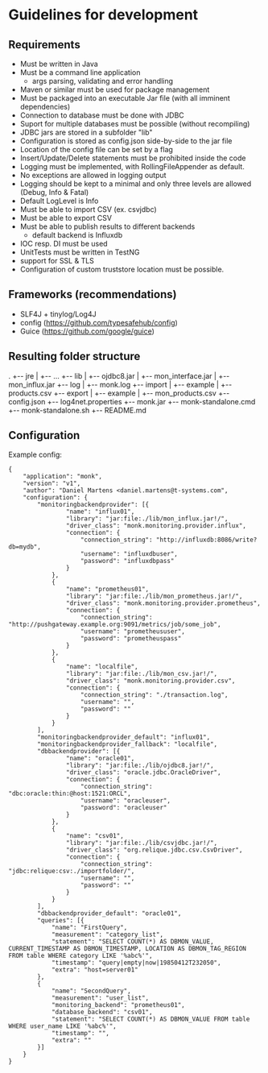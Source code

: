 # Guidelines for development

## Requirements

- Must be written in Java
- Must be a command line application
  - args parsing, validating and error handling
- Maven or similar must be used for package management
- Must be packaged into an executable Jar file (with all imminent dependencies)
- Connection to database must be done with JDBC
- Suport for multiple databases must be possible (without recompiling)
- JDBC jars are stored in a subfolder "lib"
- Configuration is stored as config.json side-by-side to the jar file
- Location of the config file can be set by a flag
- Insert/Update/Delete statements must be prohibited inside the code
- Logging must be implemented, with RollingFileAppender as default.
- No exceptions are allowed in logging output
- Logging should be kept to a minimal and only three levels are allowed (Debug, Info & Fatal)
- Default LogLevel is Info
- Must be able to import CSV (ex. csvjdbc)
- Must be able to export CSV
- Must be able to publish results to different backends
  - default backend is Influxdb
- IOC resp. DI must be used
- UnitTests must be written in TestNG
- support for SSL & TLS
- Configuration of custom truststore location must be possible.

## Frameworks (recommendations)

- SLF4J + tinylog/Log4J
- config (https://github.com/typesafehub/config)
- Guice (https://github.com/google/guice)

## Resulting folder structure

.
+-- jre
|   +-- ...
+-- lib
|   +-- ojdbc8.jar
|   +-- mon_interface.jar
|   +-- mon_influx.jar
+-- log
|   +-- monk.log
+-- import
|   +-- example
|       +-- products.csv
+-- export
|   +-- example
|       +-- mon_products.csv
+-- config.json
+-- log4net.properties
+-- monk.jar
+-- monk-standalone.cmd
+-- monk-standalone.sh
+-- README.md

## Configuration

Example config:
```
{
    "application": "monk",
    "version": "v1",
    "author": "Daniel Martens <daniel.martens@t-systems.com",
    "configuration": {
        "monitoringbackendprovider": [{
                "name": "influx01",
                "library": "jar:file:./lib/mon_influx.jar!/",
                "driver_class": "monk.monitoring.provider.influx",
                "connection": {
                    "connection_string": "http://influxdb:8086/write?db=mydb",
                    "username": "influxdbuser",
                    "password": "influxdbpass"
                }
            },
            {
                "name": "prometheus01",
                "library": "jar:file:./lib/mon_prometheus.jar!/",
                "driver_class": "monk.monitoring.provider.prometheus",
                "connection": {
                    "connection_string": "http://pushgateway.example.org:9091/metrics/job/some_job",
                    "username": "prometheususer",
                    "password": "prometheuspass"
                }
            },
            {
                "name": "localfile",
                "library": "jar:file:./lib/mon_csv.jar!/",
                "driver_class": "monk.monitoring.provider.csv",
                "connection": {
                    "connection_string": "./transaction.log",
                    "username": "",
                    "password": ""
                }
            }
        ],
        "monitoringbackendprovider_default": "influx01",
        "monitoringbackendprovider_fallback": "localfile",
        "dbbackendprovider": [{
                "name": "oracle01",
                "library": "jar:file:./lib/ojdbc8.jar!/",
                "driver_class": "oracle.jdbc.OracleDriver",
                "connection": {
                    "connection_string": "dbc:oracle:thin:@host:1521:ORCL",
                    "username": "oracleuser",
                    "password": "oracleuser"
                }
            },
            {
                "name": "csv01",
                "library": "jar:file:./lib/csvjdbc.jar!/",
                "driver_class": "org.relique.jdbc.csv.CsvDriver",
                "connection": {
                    "connection_string": "jdbc:relique:csv:./importfolder/",
                    "username": "",
                    "password": ""
                }
            }
        ],
        "dbbackendprovider_default": "oracle01",
        "queries": [{
            "name": "FirstQuery",
            "measurement": "category_list",
            "statement": "SELECT COUNT(*) AS DBMON_VALUE, CURRENT_TIMESTAMP AS DBMON_TIMESTAMP, LOCATION AS DBMON_TAG_REGION FROM table WHERE category LIKE '%abc%'",
            "timestamp": "query|empty|now|19850412T232050",
            "extra": "host=server01"
        },
        {
            "name": "SecondQuery",
            "measurement": "user_list",
            "monitoring_backend": "prometheus01",
            "database_backend": "csv01",
            "statement": "SELECT COUNT(*) AS DBMON_VALUE FROM table WHERE user_name LIKE '%abc%'",
            "timestamp": "",
            "extra": ""
        }]
    }
}
```

